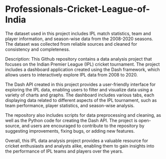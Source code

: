 # Professionals-Cricket-League-of-India

The dataset used in this project includes IPL match statistics, team and player information, and season-wise data from the 2008-2020 seasons. The dataset was collected from reliable sources and cleaned for consistency and completeness.

Description: This Github repository contains a data analysis project that focuses on the Indian Premier League (IPL) cricket tournament. The project includes a dashboard application created using the Dash framework, which allows users to interactively explore IPL data from 2008 to 2020.

The Dash API created in this project provides a user-friendly interface for exploring the IPL data, enabling users to filter and visualize data using a variety of charts and graphs. The dashboard includes various tabs, each displaying data related to different aspects of the IPL tournament, such as team performance, player statistics, and season-wise analysis.

The repository also includes scripts for data preprocessing and cleaning, as well as the Python code for creating the Dash API. The project is open-source, and users are encouraged to contribute to the repository by suggesting improvements, fixing bugs, or adding new features.

Overall, this IPL data analysis project provides a valuable resource for cricket enthusiasts and analysts alike, enabling them to gain insights into the performance of IPL teams and players over the years.
